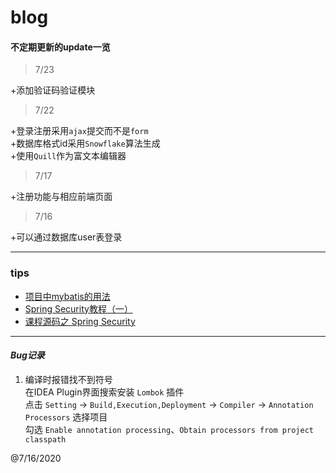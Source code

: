 # blog

#### 不定期更新的update一览  

>7/23

+添加验证码验证模块

>7/22

+登录注册采用`ajax`提交而不是`form`  
+数据库格式id采用`Snowflake`算法生成  
+使用`Quill`作为富文本编辑器    

>7/17  

+注册功能与相应前端页面  

>7/16  

+可以通过数据库user表登录

---
### **tips**  
+ [项目中mybatis的用法](http://mybatis.org/generator/generatedobjects/dynamicSqlV2.html)
+ [Spring Security教程（一）](https://juejin.im/post/5cb33ec05188251ad1351af5) 
+ [课程源码之 Spring Security](https://github.com/imooc-java/security)
_________________________  

#### ***Bug记录***

1. 编译时报错找不到符号  
  在IDEA Plugin界面搜索安装 `Lombok` 插件  
  点击 `Setting` -> `Build,Execution,Deployment` -> `Compiler` -> `Annotation Processors` 
  选择项目  
  勾选 `Enable annotation processing`、`Obtain processors from project classpath`  
    
    
@7/16/2020
